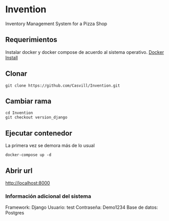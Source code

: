 # Invention
Inventory Management System for a Pizza Shop

## Requerimientos

Instalar docker y docker compose de acuerdo al sistema operativo.
[Docker Install](https://docs.docker.com/install/)

## Clonar
```
git clone https://github.com/Casvill/Invention.git
```
## Cambiar rama
```
cd Invention
git checkout version_django
```

## Ejecutar contenedor

La primera vez se demora más de lo usual

```docker-compose up -d```

## Abrir url

[http://localhost:8000](http://localhost:8000)


### Información adicional del sistema

Framework: Django
Usuario: test
Contraseña: Demo1234
Base de datos: Postgres
